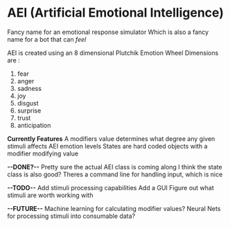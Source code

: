 # AEI (Artificial Emotional Intelligence)

Fancy name for an emotional response simulator
Which is also a fancy name for a bot that can *feel*

AEI is created using an 8 dimensional Plutchik Emotion Wheel
Dimensions are :
1) fear
2) anger
3) sadness
4) joy
5) disgust
6) surprise
7) trust
8) anticipation

**Currently Features**
A modifiers value determines what degree any given stimuli affects AEI emotion levels
States are hard coded objects with a modifier modifying value

**--DONE?--**
Pretty sure the actual AEI class is coming along
I think the state class is also good?
Theres a command line for handling input, which is nice

**--TODO--**
Add stimuli processing capabilities
Add a GUI
Figure out what stimuli are worth working with

**--FUTURE--**
Machine learning for calculating modifier values?
Neural Nets for processing stimuli into consumable data?
